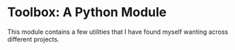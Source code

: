 # Toolbox: A Python Module

This module contains a few utilities that I have found myself wanting across different projects.
